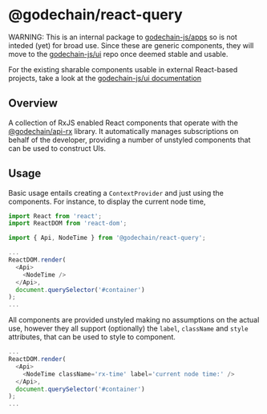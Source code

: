 # @godechain/react-query

WARNING: This is an internal package to [godechain-js/apps](https://github.com/godechain-js/apps) so is not inteded (yet) for broad use. Since these are generic components, they will move to the [godechain-js/ui](https://github.com/godechain-js/ui) repo once deemed stable and usable.

For the existing sharable components usable in external React-based projects, take a look at the [godechain-js/ui documentation](https://godechain.js.org/ui/)

## Overview

A collection of RxJS enabled React components that operate with the [@godechain/api-rx](https://github.com/godechain-js/api) library. It automatically manages subscriptions on behalf of the developer, providing a number of unstyled components that can be used to construct UIs.

## Usage

Basic usage entails creating a `ContextProvider` and just using the components. For instance, to display the current node time,

```js
import React from 'react';
import ReactDOM from 'react-dom';

import { Api, NodeTime } from '@godechain/react-query';

...
ReactDOM.render(
  <Api>
    <NodeTime />
  </Api>,
  document.querySelector('#container')
);
...
```

All components are provided unstyled making no assumptions on the actual use, however they all support (optionally) the `label`, `className` and `style` attributes, that can be used to style to component.

```js
...
ReactDOM.render(
  <Api>
    <NodeTime className='rx-time' label='current node time:' />
  </Api>,
  document.querySelector('#container')
);
...
```
